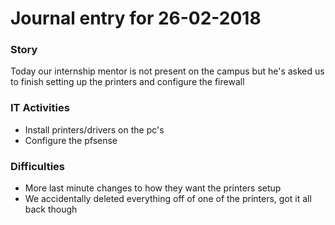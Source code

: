 # Journal entry for 26-02-2018

### Story

Today our internship mentor is not present on the campus but he's asked us to finish setting up the printers and configure the firewall

### IT Activities

- Install printers/drivers on the pc's
- Configure the pfsense

### Difficulties

- More last minute changes to how they want the printers setup
- We accidentally deleted everything off of one of the printers, got it all back though
